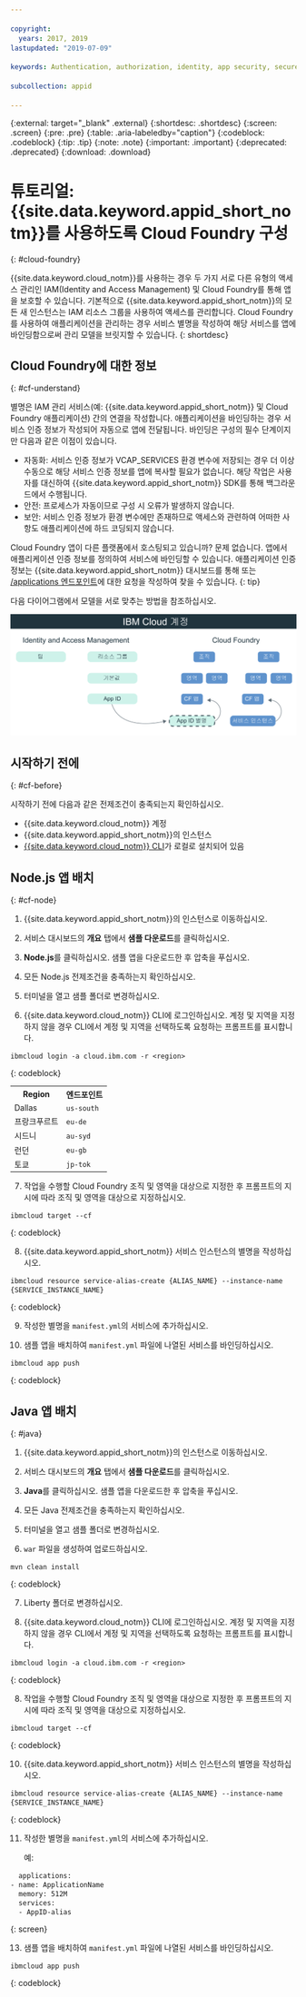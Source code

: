 ```yaml
---

copyright:
  years: 2017, 2019
lastupdated: "2019-07-09"

keywords: Authentication, authorization, identity, app security, secure, development, cloud foundry, access management, iam, java, node.js

subcollection: appid

---
```


{:external: target="_blank" .external}
{:shortdesc: .shortdesc}
{:screen: .screen}
{:pre: .pre}
{:table: .aria-labeledby="caption"}
{:codeblock: .codeblock}
{:tip: .tip}
{:note: .note}
{:important: .important}
{:deprecated: .deprecated}
{:download: .download}


# 튜토리얼: {{site.data.keyword.appid_short_notm}}를 사용하도록 Cloud Foundry 구성
{: #cloud-foundry}

{{site.data.keyword.cloud_notm}}를 사용하는 경우 두 가지 서로 다른 유형의 액세스 관리인 IAM(Identity and Access Management) 및 Cloud Foundry를 통해 앱을 보호할 수 있습니다. 기본적으로 {{site.data.keyword.appid_short_notm}}의 모든 새 인스턴스는 IAM 리소스 그룹을 사용하여 액세스를 관리합니다. Cloud Foundry를 사용하여 애플리케이션을 관리하는 경우 서비스 별명을 작성하여 해당 서비스를 앱에 바인딩함으로써 관리 모델을 브릿지할 수 있습니다.
{: shortdesc}


## Cloud Foundry에 대한 정보
{: #cf-understand}

별명은 IAM 관리 서비스(예: {{site.data.keyword.appid_short_notm}} 및 Cloud Foundry 애플리케이션) 간의 연결을 작성합니다. 애플리케이션을 바인딩하는 경우 서비스 인증 정보가 작성되어 자동으로 앱에 전달됩니다. 바인딩은 구성의 필수 단계이지만 다음과 같은 이점이 있습니다.

* 자동화: 서비스 인증 정보가 VCAP_SERVICES 환경 변수에 저장되는 경우 더 이상 수동으로 해당 서비스 인증 정보를 앱에 복사할 필요가 없습니다. 해당 작업은 사용자를 대신하여 {{site.data.keyword.appid_short_notm}} SDK를 통해 백그라운드에서 수행됩니다.
* 안전: 프로세스가 자동이므로 구성 시 오류가 발생하지 않습니다.
* 보안: 서비스 인증 정보가 환경 변수에만 존재하므로 액세스와 관련하여 어떠한 사항도 애플리케이션에 하드 코딩되지 않습니다.

Cloud Foundry 앱이 다른 플랫폼에서 호스팅되고 있습니까? 문제 없습니다. 앱에서 애플리케이션 인증 정보를 정의하여 서비스에 바인딩할 수 있습니다. 애플리케이션 인증 정보는 {{site.data.keyword.appid_short_notm}} 대시보드를 통해 또는 [/applications 엔드포인트](https://us-south.appid.cloud.ibm.com/swagger-ui/#!/Applications/registerApplication)에 대한 요청을 작성하여 찾을 수 있습니다.
{: tip}

다음 다이어그램에서 모델을 서로 맞추는 방법을 참조하십시오.

![Cloud Foundry 앱 바인딩](images/cf-alias.png)

## 시작하기 전에
{: #cf-before}

시작하기 전에 다음과 같은 전제조건이 충족되는지 확인하십시오.

* {{site.data.keyword.cloud_notm}} 계정
* {{site.data.keyword.appid_short_notm}}의 인스턴스
* [{{site.data.keyword.cloud_notm}} CLI](/docs/cli?topic=cloud-cli-getting-started)가 로컬로 설치되어 있음

## Node.js 앱 배치
{: #cf-node}


1. {{site.data.keyword.appid_short_notm}}의 인스턴스로 이동하십시오.

2. 서비스 대시보드의 **개요** 탭에서 **샘플 다운로드**를 클릭하십시오.

3. **Node.js**를 클릭하십시오. 샘플 앱을 다운로드한 후 압축을 푸십시오.

4. 모든 Node.js 전제조건을 충족하는지 확인하십시오.

5. 터미널을 열고 샘플 폴더로 변경하십시오.

6. {{site.data.keyword.cloud_notm}} CLI에 로그인하십시오. 계정 및 지역을 지정하지 않을 경우 CLI에서 계정 및 지역을 선택하도록 요청하는 프롬프트를 표시합니다.

  ```
  ibmcloud login -a cloud.ibm.com -r <region>
  ```
  {: codeblock}

  <table>
    <tr>
      <th>Region</th>
      <th>엔드포인트</th>
    </tr>
    <tr>
      <td>Dallas</td>
      <td><code>us-south</code></td>
    </tr>
    <tr>
      <td>프랑크푸르트</td>
      <td><code>eu-de</code></td>
    </tr>
    <tr>
      <td>시드니</td>
      <td><code>au-syd</code></td>
    </tr>
    <tr>
      <td>런던</td>
      <td><code>eu-gb</code></td>
    </tr>
    <tr>
      <td>토쿄</td>
      <td><code>jp-tok</code></td>
    </tr>
  </table>

7. 작업을 수행할 Cloud Foundry 조직 및 영역을 대상으로 지정한 후 프롬프트의 지시에 따라 조직 및 영역을 대상으로 지정하십시오.

  ```
  ibmcloud target --cf
  ```
  {: codeblock}

8. {{site.data.keyword.appid_short_notm}} 서비스 인스턴스의 별명을 작성하십시오.

  ```
  ibmcloud resource service-alias-create {ALIAS_NAME} --instance-name {SERVICE_INSTANCE_NAME}
  ```
  {: codeblock}

9. 작성한 별명을 `manifest.yml`의 서비스에 추가하십시오.

10. 샘플 앱을 배치하여 `manifest.yml` 파일에 나열된 서비스를 바인딩하십시오.

  ```
  ibmcloud app push
  ```
  {: codeblock}

## Java 앱 배치
{: #java}

1. {{site.data.keyword.appid_short_notm}}의 인스턴스로 이동하십시오.

2. 서비스 대시보드의 **개요** 탭에서 **샘플 다운로드**를 클릭하십시오.

3. **Java**를 클릭하십시오. 샘플 앱을 다운로드한 후 압축을 푸십시오.

4. 모든 Java 전제조건을 충족하는지 확인하십시오.

5. 터미널을 열고 샘플 폴더로 변경하십시오.

6. `war` 파일을 생성하여 업로드하십시오.

  ```
  mvn clean install
  ```
  {: codeblock}

7. Liberty 폴더로 변경하십시오.

8. {{site.data.keyword.cloud_notm}} CLI에 로그인하십시오. 계정 및 지역을 지정하지 않을 경우 CLI에서 계정 및 지역을 선택하도록 요청하는 프롬프트를 표시합니다.

  ```
  ibmcloud login -a cloud.ibm.com -r <region>
  ```
  {: codeblock}

8. 작업을 수행할 Cloud Foundry 조직 및 영역을 대상으로 지정한 후 프롬프트의 지시에 따라 조직 및 영역을 대상으로 지정하십시오.

  ```
  ibmcloud target --cf
  ```
  {: codeblock}

10. {{site.data.keyword.appid_short_notm}} 서비스 인스턴스의 별명을 작성하십시오.

  ```
  ibmcloud resource service-alias-create {ALIAS_NAME} --instance-name {SERVICE_INSTANCE_NAME}
  ```
  {: codeblock}

11. 작성한 별명을 `manifest.yml`의 서비스에 추가하십시오.

      예:
  ```
    applications:
  - name: ApplicationName
    memory: 512M
    services:
    - AppID-alias
  ```
  {: screen}

13. 샘플 앱을 배치하여 `manifest.yml` 파일에 나열된 서비스를 바인딩하십시오.

  ```
  ibmcloud app push
  ```
  {: codeblock}

